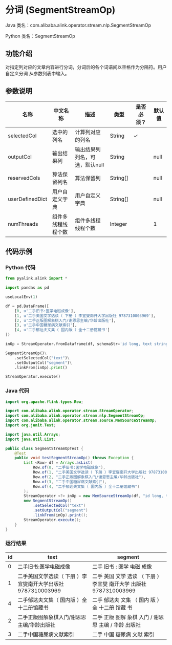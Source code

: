 # 分词 (SegmentStreamOp)
Java 类名：com.alibaba.alink.operator.stream.nlp.SegmentStreamOp

Python 类名：SegmentStreamOp


## 功能介绍

对指定列对应的文章内容进行分词，分词后的各个词语间以空格作为分隔符。用户自定义分词 从参数列表中输入。

## 参数说明
| 名称 | 中文名称 | 描述 | 类型 | 是否必须？ | 默认值 |
| --- | --- | --- | --- | --- | --- |
| selectedCol | 选中的列名 | 计算列对应的列名 | String | ✓ |  |
| outputCol | 输出结果列 | 输出结果列列名，可选，默认null | String |  | null |
| reservedCols | 算法保留列名 | 算法保留列 | String[] |  | null |
| userDefinedDict | 用户自定义字典 | 用户自定义字典 | String[] |  | null |
| numThreads | 组件多线程线程个数 | 组件多线程线程个数 | Integer |  | 1 |



## 代码示例
### Python 代码
```python
from pyalink.alink import *

import pandas as pd

useLocalEnv(1)

df = pd.DataFrame([
    [0, u'二手旧书:医学电磁成像'],
    [1, u'二手美国文学选读（ 下册 ）李宜燮南开大学出版社 9787310003969'],
    [2, u'二手正版图解象棋入门/谢恩思主编/华龄出版社'],
    [3, u'二手中国糖尿病文献索引'],
    [4, u'二手郁达夫文集（ 国内版 ）全十二册馆藏书']
])

inOp = StreamOperator.fromDataframe(df, schemaStr='id long, text string')

SegmentStreamOp()\
    .setSelectedCol("text")\
    .setOutputCol("segment")\
    .linkFrom(inOp).print()

StreamOperator.execute()
```
### Java 代码
```java
import org.apache.flink.types.Row;

import com.alibaba.alink.operator.stream.StreamOperator;
import com.alibaba.alink.operator.stream.nlp.SegmentStreamOp;
import com.alibaba.alink.operator.stream.source.MemSourceStreamOp;
import org.junit.Test;

import java.util.Arrays;
import java.util.List;

public class SegmentStreamOpTest {
	@Test
	public void testSegmentStreamOp() throws Exception {
		List <Row> df = Arrays.asList(
			Row.of(0, "二手旧书:医学电磁成像"),
			Row.of(1, "二手美国文学选读（ 下册 ）李宜燮南开大学出版社 9787310003969"),
			Row.of(2, "二手正版图解象棋入门/谢恩思主编/华龄出版社"),
			Row.of(3, "二手中国糖尿病文献索引"),
			Row.of(4, "二手郁达夫文集（ 国内版 ）全十二册馆藏书")
		);
		StreamOperator <?> inOp = new MemSourceStreamOp(df, "id long, text string");
		new SegmentStreamOp()
			.setSelectedCol("text")
			.setOutputCol("segment")
			.linkFrom(inOp).print();
		StreamOperator.execute();
	}
}
```

### 运行结果
id|text|segment
---|----|-------
0|二手旧书:医学电磁成像|二手 旧书 : 医学 电磁 成像
1|二手美国文学选读（ 下册 ）李宜燮南开大学出版社 9787310003969|二手 美国 文学 选读 （   下册   ） 李宜燮 南开大学 出版社   9787310003969
4|二手郁达夫文集（ 国内版 ）全十二册馆藏书|二手 郁达夫 文集 （   国内 版   ） 全 十二册 馆藏 书
2|二手正版图解象棋入门/谢恩思主编/华龄出版社|二手 正版 图解 象棋 入门 / 谢恩 思 主编 / 华龄 出版社
3|二手中国糖尿病文献索引|二手 中国 糖尿病 文献 索引
